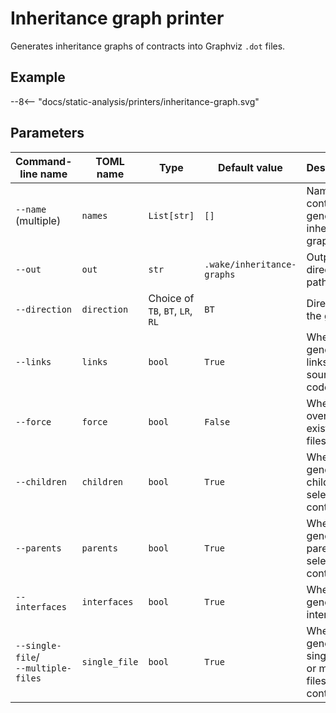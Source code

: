 # Inheritance graph printer

Generates inheritance graphs of contracts into Graphviz `.dot` files.

## Example

<div class="excalidraw">
--8<-- "docs/static-analysis/printers/inheritance-graph.svg"
</div>

## Parameters

| Command-line name                                                 | TOML name                 | Type                             | Default value              | Description                                                       |
|-------------------------------------------------------------------|---------------------------|----------------------------------|----------------------------|-------------------------------------------------------------------|
| `--name` (multiple)                                               | <nobr>`names`</nobr>      | `List[str]`                      | `[]`                       | Names of contracts to generate inheritance graphs for.            |
| `--out`                                                           | <nobr>`out`</nobr>        | `str`                            | `.wake/inheritance-graphs` | Output directory path.                                            |
| `--direction`                                                     | <nobr>`direction`</nobr>  | Choice of `TB`, `BT`, `LR`, `RL` | `BT`                       | Direction of the graph.                                           |
| `--links`                                                         | <nobr>`links`</nobr>      | `bool`                           | `True`                     | Whether to generate links to the source code.                     |
| `--force`                                                         | <nobr>`force`</nobr>      | `bool`                           | `False`                    | Whether to overwrite existing files.                              |
| `--children`                                                      | <nobr>`children`</nobr>   | `bool`                           | `True`                     | Whether to generate children of selected contracts.               |
| `--parents`                                                       | <nobr>`parents`</nobr>    | `bool`                           | `True`                     | Whether to generate parents of selected contracts.                |
| `--interfaces`                                                    | <nobr>`interfaces`</nobr> | `bool`                           | `True`                     | Whether to generate interfaces.                                   |
| <nobr>`--single-file`</nobr>/<br/><nobr>`--multiple-files`</nobr> | <nobr>`single_file`       | `bool`                           | `True`                     | Whether to generate a single file or multiple files per contract. |
